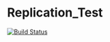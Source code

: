 Replication_Test
================

[![Build Status](https://img.shields.io/travis/vmware/vca-cli.svg?style=plastic)](http://10.118.100.118:8083/job/Gerrit%20Test/)
